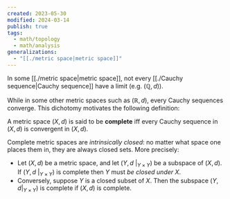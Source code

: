 ```yaml
---
created: 2023-05-30
modified: 2024-03-14
publish: true
tags:
  - math/topology
  - math/analysis
generalizations:
  - "[[./metric space|metric space]]"
---
```

In some [[./metric space|metric space]], not every [[./Cauchy sequence|Cauchy sequence]] have a limit (e.g. $(\mathbb{Q}, d)$).

While in some other metric spaces such as $(\mathbb{R}, d)$, every Cauchy sequences converge. This dichotomy motivates the following definition:

A metric space $(X, d)$ is said to be **complete** iff every Cauchy sequence in $(X, d)$ is convergent in $(X, d)$.

Complete metric spaces are *intrinsically closed*: no matter what space one places them in, they are always closed sets.
More precisely:
- Let $(X, d)$ be a metric space, and let $(Y, d\ |_{Y \times Y})$ be a subspace of $(X, d)$. If $(Y, d \ |_{Y \times Y})$ is complete then $Y$ must *be closed under* $X$.
- Conversely, suppose $Y$ is a closed subset of $X$. Then the subspace $(Y, d|_{Y \times Y})$ is complete if $(X, d)$ is complete.